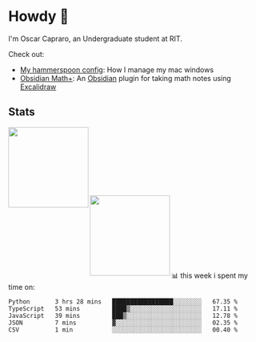 # Howdy :wave:
I'm Oscar Capraro, an Undergraduate student at RIT.


Check out:
- [My hammerspoon config](https://github.com/ocapraro/.hammerspoon): How I manage my mac windows
- [Obsidian Math+](https://github.com/ocapraro/obsidian-math-plus): An [Obsidian](https://obsidian.md/) plugin for taking math notes using [Excalidraw](https://github.com/excalidraw/excalidraw)

## Stats

<div width="100%"><a href="https://github.com/anuraghazra/github-readme-stats">
<img align="left" height="160em" src="https://github-readme-stats.vercel.app/api?username=ocapraro&show_icons=true&theme=dark&count_private=true" />
<br><br><br><br><br><br><br><br>
<img align="left" height="160em" src="https://github-readme-stats.vercel.app/api/top-langs/?username=ocapraro&theme=dark&layout=compact&count_private=true" />
</a></div>

<br><br><br><br><br><br><br><br>
📊 this week i spent my time on:
<!--START_SECTION:waka-->

```text
Python       3 hrs 28 mins   █████████████████░░░░░░░░   67.35 %
TypeScript   53 mins         ████▒░░░░░░░░░░░░░░░░░░░░   17.11 %
JavaScript   39 mins         ███▒░░░░░░░░░░░░░░░░░░░░░   12.78 %
JSON         7 mins          ▓░░░░░░░░░░░░░░░░░░░░░░░░   02.35 %
CSV          1 min           ░░░░░░░░░░░░░░░░░░░░░░░░░   00.40 %
```

<!--END_SECTION:waka-->
